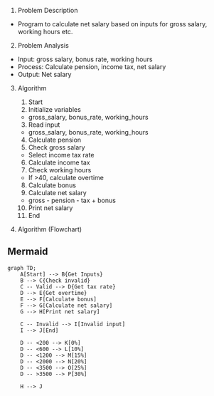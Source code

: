 1. Problem Description
- Program to calculate net salary based on inputs for gross salary, working hours etc.

2. Problem Analysis

- Input: gross salary, bonus rate, working hours
- Process: Calculate pension, income tax, net salary
- Output: Net salary 

3. Algorithm

    1. Start 
    2. Initialize variables  
    - gross_salary, bonus_rate, working_hours
    3. Read input   
    - gross_salary, bonus_rate, working_hours
    4. Calculate pension
    5. Check gross salary 
    - Select income tax rate
    6. Calculate income tax
    7. Check working hours
    - If >40, calculate overtime
    8. Calculate bonus
    9. Calculate net salary 
    - gross - pension - tax + bonus
    10. Print net salary
    11. End

4. Algorithm (Flowchart)
## Mermaid
```mermaid
graph TD;
    A[Start] --> B{Get Inputs}
    B --> C{Check invalid} 
    C -- Valid --> D{Get tax rate}
    D --> E{Get overtime}
    E --> F[Calculate bonus]
    F --> G[Calculate net salary]
    G --> H[Print net salary]
    
    C -- Invalid --> I[Invalid input]  
    I --> J[End] 
    
    D -- <200 --> K[0%]
    D -- <600 --> L[10%] 
    D -- <1200 --> M[15%]
    D -- <2000 --> N[20%]
    D -- <3500 --> O[25%]
    D -- >3500 --> P[30%]

    H --> J
```
